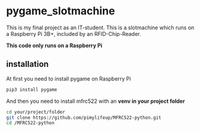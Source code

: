 # pygame_slotmachine
This is my final project as an IT-student.
This is a slotmachine which runs on a Raspberry Pi 3B+, included by an RFID-Chip-Reader.

**This code only runs on a Raspberry Pi**

## installation
At first you need to install pygame on Raspberry Pi

```bash
pip3 install pygame
```
And then you need to install mfrc522 with an **venv in your project folder**

```bash
cd your/project/folder
git clone https://github.com/pimylifeup/MFRC522-python.git
cd /MFRC522-python
```
